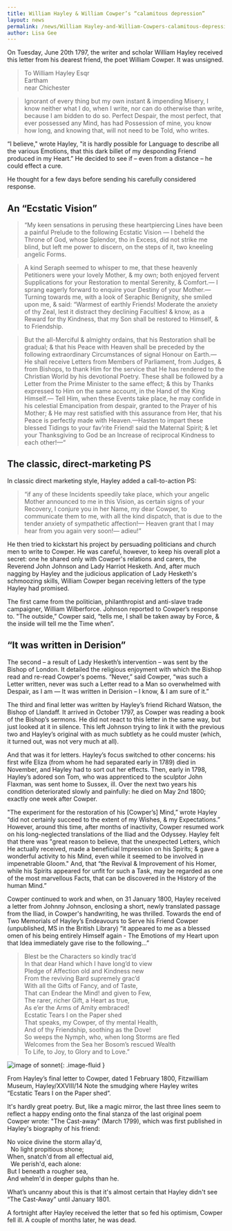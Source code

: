 ```yaml
---
title: William Hayley & William Cowper’s “calamitous depression”
layout: news
permalink: /news/William Hayley-and-William-Cowpers-calamitous-depression
author: Lisa Gee
---
```


On Tuesday, June 20th 1797, the writer and scholar William Hayley received this letter from his dearest friend, the poet William Cowper. It was unsigned.

>To
William Hayley Esqr  
Eartham  
near Chichester  

>Ignorant of every thing but my own instant & impending Misery, I know neither what I do, when I write, nor can do otherwise than write, because I am bidden to do so. Perfect Despair, the most perfect, that ever possessed any Mind, has had Possession of mine, you know how long, and knowing that, will not need to be Told, who writes.

“I believe," wrote Hayley, "it is hardly possible for Language to describe all the various Emotions, that this dark billet of my desponding Friend produced in my Heart.” He decided to see if – even from a distance – he could effect a cure.

He thought for a few days before sending his carefully considered response.

## An “Ecstatic Vision”

>“My keen sensations in perusing these heartpiercing Lines have been a painful Prelude to the following Ecstatic Vision — I beheld the Throne of God, whose Splendor, tho in Excess, did not strike me blind, but left me power to discern,  on the steps of it, two kneeling angelic Forms.

>A kind Seraph seemed to whisper to me, that these heavenly Petitioners were your lovely Mother, & my own; both enjoyed fervent Supplications for your Restoration to mental Serenity, & Comfort.— I sprang eagerly forward to enquire your Destiny of your Mother.—Turning towards me, with a look of Seraphic Benignity, she smiled upon me, & said: “Warmest of earthly Friends! Moderate the anxiety of thy Zeal, lest it distract they declining Faculties! & know, as a Reward for thy Kindness, that my Son shall be restored to Himself, & to Friendship.

>But the all-Merciful & almighty ordains, that his Restoration shall be gradual; & that his Peace with Heaven shall be preceded by the following extraordinary Circumstances of signal Honour on Earth.— He shall receive Letters from Members of Parliament, from Judges, & from Bishops, to thank Him for the service that He has rendered to the Christian World by his devotional Poetry. These shall be followed by a Letter from the Prime Minister to the same effect; & this by Thanks expressed to Him on the same account, in the Hand of the King Himself.— Tell Him, when these Events take place, he may confide in his celestial Emancipation from despair, granted to the Prayer of his Mother; & He may rest satisfied with this assurance from Her, that his Peace is perfectly made with Heaven.—Hasten to impart these blessed Tidings to your fav’rite Friend! said the Maternal Spirit; & let your Thanksgiving to God be an Increase of reciprocal Kindness to each other!—“

## The classic, direct-marketing PS

In classic direct marketing style, Hayley added a call-to-action PS:

>“if any of these Incidents speedily take place, which your angelic Mother announced to me in this Vision, as certain signs of your Recovery, I conjure you in her Name, my dear Cowper, to communicate them to me, with all the kind dispatch, that is due to the tender anxiety of sympathetic affection!— Heaven grant that I may hear from you again very soon!— adieu!”

He then tried to kickstart his project by persuading politicians and church men to write to Cowper. He was careful, however, to keep his overall plot a secret: one he shared only with Cowper's relations and carers, the Reverend John Johnson and Lady Harriot Hesketh. And, after much nagging by Hayley and the judicious application of Lady Hesketh's schmoozing skills, William Cowper began receiving letters of the type Hayley had promised.

The first came from the politician, philanthropist and anti-slave trade campaigner, William Wilberforce. Johnson reported to Cowper’s response to. "The outside,” Cowper said, “tells me, I shall be taken away by Force, & the inside will tell me the Time when”.

## “It was written in Derision”

The second – a result of Lady Hesketh’s intervention – was sent by the Bishop of London. It detailed the religious enjoyment with which the Bishop read and re-read Cowper's poems. “Never,” said Cowper, “was such a Letter written, never was such a Letter read to a Man so overwhelmed with Despair, as I am — It was written in Derision – I know, & I am sure of it.”

The third and final letter was written by Hayley’s friend Richard Watson, the Bishop of Llandaff. It arrived in October 1797, as Cowper was reading a book of the Bishop’s sermons. He did not react to this letter in the same way, but just looked at it in silence. This left Johnson trying to link it with the previous two and Hayley’s original with as much subtlety as he could muster (which, it turned out, was not very much at all).

And that was it for letters. Hayley’s focus switched to other concerns: his first wife Eliza (from whom he had separated early in 1789) died in November, and Hayley had to sort out her effects. Then, early in 1798, Hayley’s adored son Tom, who was apprenticed to the sculptor John Flaxman, was sent home to Sussex, ill. Over the next two years his condition deteriorated slowly and painfully: he died on May 2nd 1800; exactly one week after Cowper.

"The experiment for the restoration of his [Cowper’s] Mind,” wrote Hayley “did not certainly succeed to the extent of my Wishes, & my Expectations.” However, around this time, after months of inactivity, Cowper resumed work on his long-neglected translations of the Iliad and the Odyssey. Hayley felt that there was "great reason to believe, that the unexpected Letters, which He actually received, made a beneficial Impression on his Spirits; & gave a wonderful activity to his Mind, even while it seemed to be involved in impenetrable Gloom." And, that “the Revival & Improvement of his Homer, while his Spirits appeared for unfit for such a Task, may be regarded as one of the most marvellous Facts, that can be discovered in the History of the human Mind.”

Cowper continued to work and when, on 31 January 1800, Hayley received a letter from Johnny Johnson, enclosing a short, newly translated passage from the Iliad, in Cowper's handwriting, he was thrilled. Towards the end of Two Memorials of Hayley’s Endeavours to Serve his Friend Cowper (unpublished, MS in the British Library) “it appeared to me as a blessed omen of his being entirely Himself again - The Emotions of my Heart upon that Idea immediately gave rise to the following…”


>Blest be the Characters so kindly trac’d  
In that dear Hand which I have long’d to view  
Pledge of Affection old and Kindness new  
From the reviving Bard supremely grac’d  
With all the Gifts of Fancy, and of Taste,  
That can Endear the Mind! and given to Few,  
The rarer, richer Gift, a Heart as true,  
As e’er the Arms of Amity embraced!  
Ecstatic Tears I on the Paper shed  
That speaks, my Cowper, of thy mental Health,  
And of thy Friendship, soothing as the Dove!  
So weeps the Nymph, who, when long Storms are fled  
Welcomes from the Sea her Bosom’s rescued Wealth  
To Life, to Joy, to Glory and to Love.”

![image of sonnet](/images/forblog/sonnettoCowper.jpg){: .image-fluid }

From Hayley’s final letter to Cowper, dated 1 February 1800,
Fitzwilliam Museum, Hayley/XXVIII/14
Note the smudging where Hayley writes “Ecstatic Tears I on the Paper shed”.

It's hardly great poetry. But, like a magic mirror, the last three lines seem to reflect a happy ending onto the final stanza of the last original poem Cowper wrote: "The Cast-away" (March 1799), which was first published in Hayley's biography of his friend:


No voice divine the storm allay'd,  
&nbsp;&nbsp;No light propitious shone;  
When, snatch'd from all effectual aid,  
&nbsp;&nbsp;We perish'd, each alone:  
But I beneath a rougher sea,  
And whelm'd in deeper gulphs than he.


What’s uncanny about this is that it's almost certain that Hayley didn't see “The Cast-Away” until January 1801.

A fortnight after Hayley received the letter that so fed his optimism, Cowper fell ill. A couple of months later, he was dead.
